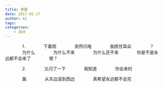 ```yaml
---
title: 等雷
date: 2017-05-17
author: m1
tags:
categories:
    - 浊诗
---
```

　　　　1.
　　　　下着雨
　　　　突然闪电
　　　　我捂住耳朵
　　　　？
　　　　为什么
　　　　为什么不来
　　　　为什么还不来
　　　　你是不是永远都不会来了
　　　　嗯？

　　　　2.
　　　　又闪了一下
　　　　我知道
　　　　你会来的

　　　　轰
　　　　从东边滚到西边
　　　　真希望永远都不会完